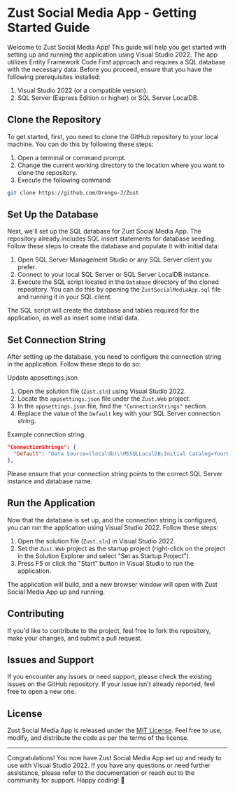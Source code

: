 # Zust Social Media App - Getting Started Guide

Welcome to Zust Social Media App! This guide will help you get started with setting up and running the application using Visual Studio 2022. The app utilizes Entity Framework Code First approach and requires a SQL database with the necessary data. Before you proceed, ensure that you have the following prerequisites installed:

1. Visual Studio 2022 (or a compatible version).
2. SQL Server (Express Edition or higher) or SQL Server LocalDB.

## Clone the Repository

To get started, first, you need to clone the GitHub repository to your local machine. You can do this by following these steps:

1. Open a terminal or command prompt.
2. Change the current working directory to the location where you want to clone the repository.
3. Execute the following command:

```bash
git clone https://github.com/Drongo-J/Zust
```

## Set Up the Database

Next, we'll set up the SQL database for Zust Social Media App. The repository already includes SQL insert statements for database seeding. Follow these steps to create the database and populate it with initial data:

1. Open SQL Server Management Studio or any SQL Server client you prefer.
2. Connect to your local SQL Server or SQL Server LocalDB instance.
3. Execute the SQL script located in the `Database` directory of the cloned repository. You can do this by opening the `ZustSocialMediaApp.sql` file and running it in your SQL client.

The SQL script will create the database and tables required for the application, as well as insert some initial data.

## Set Connection String

After setting up the database, you need to configure the connection string in the application. Follow these steps to do so:

Update appsettings.json

1. Open the solution file (`Zust.sln`) using Visual Studio 2022.
2. Locate the `appsettings.json` file under the `Zust.Web` project.
3. In the `appsettings.json` file, find the `"ConnectionStrings"` section.
4. Replace the value of the `Default` key with your SQL Server connection string.

Example connection string:

```json
"ConnectionStrings": {
  "Default": "Data Source=(localdb)\\MSSQLLocalDB;Initial Catalog=YourDatabaseName;Integrated Security=True;Connect Timeout=30;Encrypt=False;Trust Server Certificate=False;Application Intent=ReadWrite;Multi Subnet Failover=False"
},
```

Please ensure that your connection string points to the correct SQL Server instance and database name.

## Run the Application

Now that the database is set up, and the connection string is configured, you can run the application using Visual Studio 2022. Follow these steps:

1. Open the solution file (`Zust.sln`) in Visual Studio 2022.
2. Set the `Zust.Web` project as the startup project (right-click on the project in the Solution Explorer and select "Set as Startup Project").
3. Press F5 or click the "Start" button in Visual Studio to run the application.

The application will build, and a new browser window will open with Zust Social Media App up and running.

## Contributing

If you'd like to contribute to the project, feel free to fork the repository, make your changes, and submit a pull request.

## Issues and Support

If you encounter any issues or need support, please check the existing issues on the GitHub repository. If your issue isn't already reported, feel free to open a new one.

## License

Zust Social Media App is released under the [MIT License](LICENSE). Feel free to use, modify, and distribute the code as per the terms of the license.

---

Congratulations! You now have Zust Social Media App set up and ready to use with Visual Studio 2022. If you have any questions or need further assistance, please refer to the documentation or reach out to the community for support. Happy coding! 🚀
